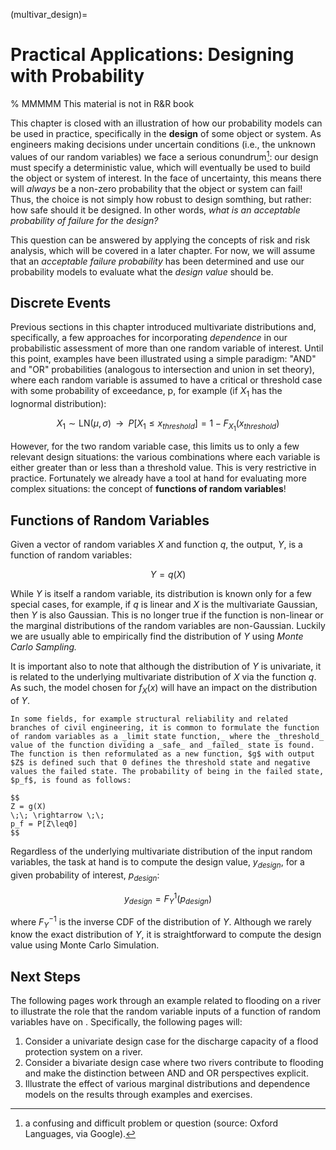 (multivar_design)=
# Practical Applications: Designing with Probability

% MMMMM This material is not in R&R book

This chapter is closed with an illustration of how our probability models can be used in practice, specifically in the **design** of some object or system. As engineers making decisions under uncertain conditions (i.e., the unknown values of our random variables) we face a serious conundrum[^conundrum]: our design must specify a deterministic value, which will eventually be used to build the object or system of interest. In the face of uncertainty, this means there will _always_ be a non-zero probability that the object or system can fail! Thus, the choice is not simply how robust to design somthing, but rather: how safe should it be designed. In other words, _what is an acceptable probability of failure for the design?_

This question can be answered by applying the concepts of risk and risk analysis, which will be covered in a later chapter. For now, we will assume that an _acceptable failure probability_ has been determined and use our probability models to evaluate what the _design value_ should be.

## Discrete Events

Previous sections in this chapter introduced multivariate distributions and, specifically, a few approaches for incorporating _dependence_ in our probabilistic assessment of more than one random variable of interest. Until this point, examples have been illustrated using a simple paradigm: "AND" and "OR" probabilities (analogous to intersection and union in set theory), where each random variable is assumed to have a critical or threshold case with some probability of exceedance, p, for example (if $X_1$ has the lognormal distribution):

$$
X_1\sim \mathrm{LN}(\mu, \sigma) \;\;
\rightarrow \;\;
P[X_1 \leq x_{threshold}] = 1 - F_{X_1}(x_{threshold})
$$

However, for the two random variable case, this limits us to only a few relevant design situations: the various combinations where each variable is either greater than or less than a threshold value. This is very restrictive in practice. Fortunately we already have a tool at hand for evaluating more complex situations: the concept of **functions of random variables**!

## Functions of Random Variables

Given a vector of random variables $X$ and function $q$, the output, $Y$, is a function of random variables:

$$
Y = q(X)
$$

While $Y$ is itself a random variable, its distribution is known only for a few special cases, for example, if $q$ is linear and $X$ is the multivariate Gaussian, then $Y$ is also Gaussian. This is no longer true if the function is non-linear or the marginal distributions of the random variables are non-Gaussian. Luckily we are usually able to empirically find the distribution of $Y$ using _Monte Carlo Sampling._

It is important also to note that although the distribution of $Y$ is univariate, it is related to the underlying multivariate distribution of $X$ via the function $q$. As such, the model chosen for $f_X(x)$ will have an impact on the distribution of $Y$.

```{tip}
In some fields, for example structural reliability and related branches of civil engineering, it is common to formulate the function of random variables as a _limit state function,_ where the _threshold_ value of the function dividing a _safe_ and _failed_ state is found. The function is then reformulated as a new function, $g$ with output $Z$ is defined such that 0 defines the threshold state and negative values the failed state. The probability of being in the failed state, $p_f$, is found as follows:

$$
Z = g(X)
\;\; \rightarrow \;\;
p_f = P[Z\leq0]
$$

```

Regardless of the underlying multivariate distribution of the input random variables, the task at hand is to compute the design value, $y_{design}$, for a given probability of interest, $p_{design}$:

$$
y_{design} = F_Y^{1}(p_{design})
$$

where $F_Y^{-1}$ is the inverse CDF of the distribution of $Y$. Although we rarely know the exact distribution of $Y$, it is straightforward to compute the design value using Monte Carlo Simulation.

## Next Steps

The following pages work through an example related to flooding on a river to illustrate the role that the random variable inputs of a function of random variables have on . Specifically, the following pages will:

1. Consider a univariate design case for the discharge capacity of a flood protection system on a river.
2. Consider a bivariate design case where two rivers contribute to flooding and make the distinction between AND and OR perspectives explicit.
3. Illustrate the effect of various marginal distributions and dependence models on the results through examples and exercises.

[^conundrum]: a confusing and difficult problem or question (source: Oxford Languages, via Google).